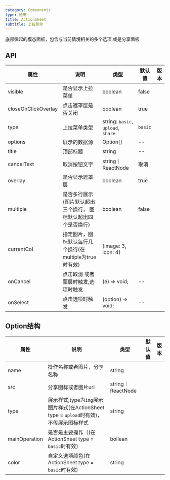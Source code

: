 ```yaml
---
category: Components
type: 通用
title: ActionSheet
subtitle: 上拉菜单
---
```



底部弹起的模态面板，包含与当前情境相关的多个选项,或是分享面板

## API
| 属性 | 说明 | 类型 | 默认值 | 版本 |
| --- | --- | --- | --- | --- |
|visible|是否显示上拉菜单|boolean|false|  |
|closeOnClickOverlay|点击遮罩层是否关闭|boolean|true|  |
|type|上拉菜单类型|string: `basic`, `upload`, `share` |`basic`|  |
|options|展示的数据源|Option[]| --|  |
|title|顶部标题|string | --|  |
|cancelText|取消按钮文字|string｜ReactNode | 取消|  |
|overlay|是否显示遮罩层|boolean | true|  |
|multiple|是否多行展示(图片默认超出三个换行， 图标默认超出四个是否换行)|boolean|false|  |
|currentCol|指定图片，图标默认每行几个换行(在multiple为true时有效)|{image: 3, icon: 4}|  |  |
|onCancel|点击取消 或者蒙层时触发,选项时触发|(e) => void;|--|  |
|onSelect|点击选项时触发|(option) => void;|--|  |


## Option结构

| 属性 | 说明 | 类型 | 默认值 | 版本 |
| --- | --- | --- | --- | --- |
|name|操作名称或者图片，分享名称|string|  |  |
|src|分享图标或者图片url|string｜ReactNode|  |  |
|type|展示样式,type为`img`展示图片样式(在ActionSheet type = `upload`时有效)，不传展示图标样式|string|  |  |
|mainOperation|是否是主要操作（(在ActionSheet type = `basic`时有效）|bollean|  |  |
|color|自定义选项颜色(在ActionSheet type = `basic`时有效)|string|  |  |
